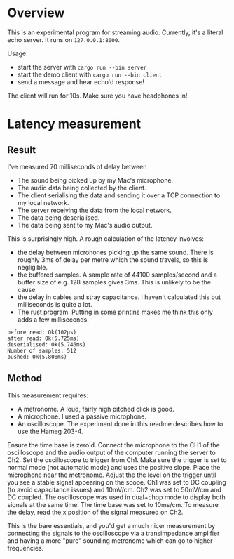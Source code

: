 # Overview

This is an experimental program for streaming audio. Currently, it's a literal echo server. It runs on `127.0.0.1:8000`.

Usage:
 - start the server with `cargo run --bin server`
 - start the demo client with `cargo run --bin client`
 - send a message and hear echo'd response!

The client will run for 10s. Make sure you have headphones in!

# Latency measurement
## Result
I've measured 70 milliseconds of delay between 
 - The sound being picked up by my Mac's microphone.
 - The audio data being collected by the client.
 - The client serialising the data and sending it over a TCP connection to my local network.
 - The server receiving the data from the local network.
 - The data being deserialised.
 - The data being sent to my Mac's audio output.
   
This is surprisingly high. A rough calculation of the latency involves:
 - the delay between microhones picking up the same sound. There is roughly 3ms of delay per metre which the sound travels, so this is negligible.
 - the buffered samples. A sample rate of 44100 samples/second and a buffer size of e.g. 128 samples gives 3ms. This is unlikely to be the cause.
 - the delay in cables and stray capacitance. I haven't calculated this but milliseconds is quite a lot.
 - The rust program. Putting in some printlns makes me think this only adds a few milliseconds.
```
before read: Ok(102µs)
after read: Ok(5.725ms)
deserialised: Ok(5.746ms)
Number of samples: 512
pushed: Ok(5.808ms)
```

## Method
This measurement requires:
- A metronome. A loud, fairly high pitched click is good.
- A microphone. I used a passive microphone.
- An oscilloscope. The experiment done in this readme describes how to use the Hameg 203-4.

Ensure the time base is zero'd. Connect the microphone to the CH1 of the oscilloscope and the audio output of the computer running the server to Ch2. Set the oscilloscope to trigger from Ch1. Make sure the trigger is set to normal mode (not automatic mode) and uses the positive slope. Place the microphone near the metronome. Adjust the the level on the trigger until you see a stable signal appearing on the scope. Ch1 was set to DC coupling (to avoid capacitance issues) and 10mV/cm. Ch2 was set to 50mV/cm and DC coupled. The oscilloscope was used in dual+chop mode to display both signals at the same time. The time base was set to 10ms/cm. To measure the delay, read the x position of the signal measured on Ch2.

This is the bare essentials, and you'd get a much nicer measurement by connecting the signals to the oscilloscope via a transimpedance amplifier and having a more "pure" sounding metronome which can go to higher frequencies.
